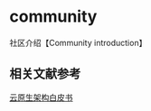 # community
社区介绍【Community introduction】

## 相关文献参考
[云原生架构白皮书](https://github.com/cloud-native-architecture/community/blob/master/doc/云原生架构白皮书.pdf)

